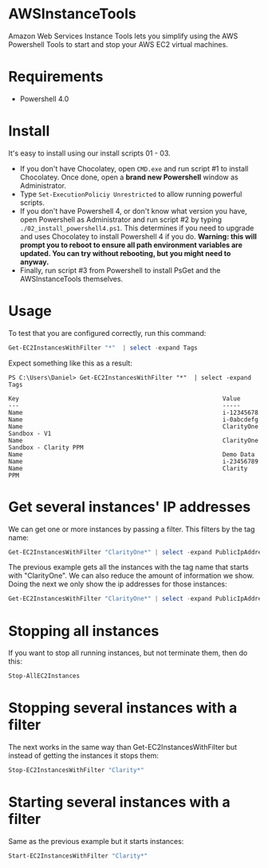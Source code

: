 # AWSInstanceTools

Amazon Web Services Instance Tools lets you simplify using the AWS Powershell Tools to start and stop your AWS EC2 virtual machines.

# Requirements

* Powershell 4.0

# Install

It's easy to install using our install scripts 01 - 03. 

* If you don't have Chocolatey, open `CMD.exe` and run script #1 to install Chocolatey. Once done, open a **brand new Powershell** window as Administrator.
* Type `Set-ExecutionPoliciy Unrestricted` to allow running powerful scripts.
* If you don't have Powershell 4, or don't know what version you have, open Powershell as Administrator and run script #2 by typing `./02_install_powershell4.ps1`. This determines if you need to upgrade and uses Chocolatey to install Powershell 4 if you do. **Warning: this will prompt you to reboot to ensure all path environment variables are updated. You can try without rebooting, but you might need to anyway.**
* Finally, run script #3 from Powershell to install PsGet and the AWSInstanceTools themselves.

# Usage
To test that you are configured correctly, run this command:

```powershell
Get-EC2InstancesWithFilter "*"  | select -expand Tags
```

Expect something like this as a result:

```
PS C:\Users\Daniel> Get-EC2InstancesWithFilter "*"  | select -expand Tags

Key                                                         Value
---                                                         -----
Name                                                        i-12345678
Name                                                        i-0abcdefg
Name                                                        ClarityOne Sandbox - V1
Name                                                        ClarityOne Sandbox - Clarity PPM
Name                                                        Demo Data
Name                                                        i-23456789
Name                                                        Clarity PPM
```


# Get several instances' IP addresses
We can get one or more instances by passing a filter. This filters by the tag name:

```powershell
Get-EC2InstancesWithFilter "ClarityOne*" | select -expand PublicIpAddress
```

The previous example gets all the instances with the tag name that starts with "ClarityOne".
We can also reduce the amount of information we show. Doing the next we only show the ip addresses for those instances:

```powershell
Get-EC2InstancesWithFilter "ClarityOne*" | select -expand PublicIpAddress
```

# Stopping all instances
If you want to stop all running instances, but not terminate them, then do this:

```powershell
Stop-AllEC2Instances
```

# Stopping several instances with a filter
The next works in the same way than Get-EC2InstancesWithFilter but instead of getting the instances it stops them:

```powershell
Stop-EC2InstancesWithFilter "Clarity*"
```

# Starting several instances with a filter 
Same as the previous example but it starts instances:

```powershell
Start-EC2InstancesWithFilter "Clarity*"
```
